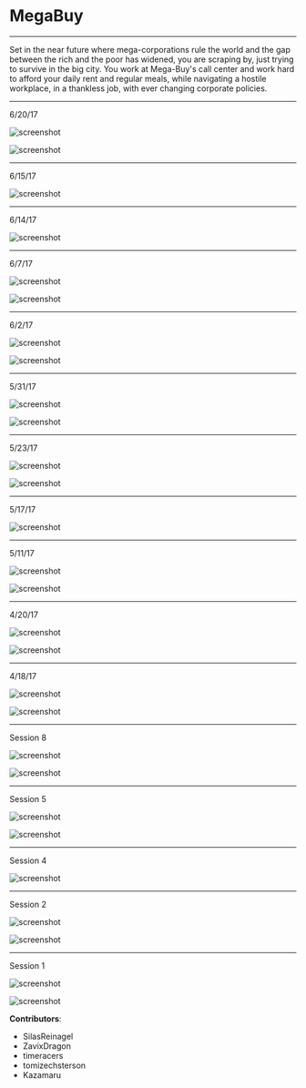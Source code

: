 # MegaBuy

----

Set in the near future where mega-corporations rule the world and the gap between the rich and the poor has widened, you are scraping by, just trying to survive in the big city. You work at Mega-Buy's call center and work hard to afford your daily rent and regular meals, while navigating a hostile workplace, in a thankless job, with ever changing corporate policies.

----

6/20/17

![screenshot](https://github.com/EnigmaDragons/MegaBuy/blob/master/Screenshots/screen27.jpg)

![screenshot](https://github.com/EnigmaDragons/MegaBuy/blob/master/Screenshots/screen28.jpg)

----

6/15/17

![screenshot](https://github.com/EnigmaDragons/MegaBuy/blob/master/Screenshots/screen26.jpg)

----

6/14/17

![screenshot](https://github.com/EnigmaDragons/MegaBuy/blob/master/Screenshots/screen25.jpg)

----

6/7/17

![screenshot](https://github.com/EnigmaDragons/MegaBuy/blob/master/Screenshots/screen23.jpg)

![screenshot](https://github.com/EnigmaDragons/MegaBuy/blob/master/Screenshots/screen24.jpg)

----

6/2/17

![screenshot](https://github.com/EnigmaDragons/MegaBuy/blob/master/Screenshots/screen21.jpg)

![screenshot](https://github.com/EnigmaDragons/MegaBuy/blob/master/Screenshots/screen22.jpg)

----

5/31/17

![screenshot](https://github.com/EnigmaDragons/MegaBuy/blob/master/Screenshots/screen19.jpg)

![screenshot](https://github.com/EnigmaDragons/MegaBuy/blob/master/Screenshots/screen20.jpg)

----

5/23/17

![screenshot](https://github.com/EnigmaDragons/MegaBuy/blob/master/Screenshots/screen17.jpg)

![screenshot](https://github.com/EnigmaDragons/MegaBuy/blob/master/Screenshots/screen18.jpg)

----

5/17/17

![screenshot](https://github.com/EnigmaDragons/MegaBuy/blob/master/Screenshots/screen16.jpg)

----

5/11/17

![screenshot](https://github.com/EnigmaDragons/MegaBuy/blob/master/Screenshots/screen14.jpg)

![screenshot](https://github.com/EnigmaDragons/MegaBuy/blob/master/Screenshots/screen15.jpg)

----

4/20/17

![screenshot](https://github.com/EnigmaDragons/MegaBuy/blob/master/Screenshots/screen13.jpg)

![screenshot](https://github.com/EnigmaDragons/MegaBuy/blob/master/Screenshots/screen12.jpg)

----

4/18/17

![screenshot](https://github.com/EnigmaDragons/MegaBuy/blob/master/Screenshots/screen10.jpg)

![screenshot](https://github.com/EnigmaDragons/MegaBuy/blob/master/Screenshots/screen11.jpg)

----

Session 8

![screenshot](https://github.com/EnigmaDragons/MegaBuy/blob/master/Screenshots/screen8.jpg)

![screenshot](https://github.com/EnigmaDragons/MegaBuy/blob/master/Screenshots/screen9.jpg)

----

Session 5

![screenshot](https://github.com/EnigmaDragons/MegaBuy/blob/master/Screenshots/screen6.jpg)

![screenshot](https://github.com/EnigmaDragons/MegaBuy/blob/master/Screenshots/screen7.jpg)

----


Session 4

![screenshot](https://github.com/EnigmaDragons/MegaBuy/blob/master/Screenshots/screen5.jpg)

----

Session 2

![screenshot](https://github.com/EnigmaDragons/MegaBuy/blob/master/Screenshots/screen3.jpg)

![screenshot](https://github.com/EnigmaDragons/MegaBuy/blob/master/Screenshots/screen4.jpg)

----

Session 1

![screenshot](https://github.com/EnigmaDragons/MegaBuy/blob/master/Screenshots/screen1.jpg)

![screenshot](https://github.com/EnigmaDragons/MegaBuy/blob/master/Screenshots/screen2.jpg)



<strong>Contributors</strong>:
- SilasReinagel
- ZavixDragon
- timeracers
- tomizechsterson
- Kazamaru